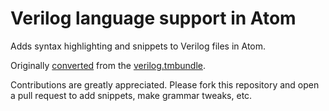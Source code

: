 # Verilog language support in Atom

Adds syntax highlighting and snippets to Verilog files in Atom.

Originally [converted](http://atom.io/docs/latest/converting-a-text-mate-bundle)
from the [verilog.tmbundle](https://github.com/textmate/verilog.tmbundle).

Contributions are greatly appreciated. Please fork this repository and open a
pull request to add snippets, make grammar tweaks, etc.
